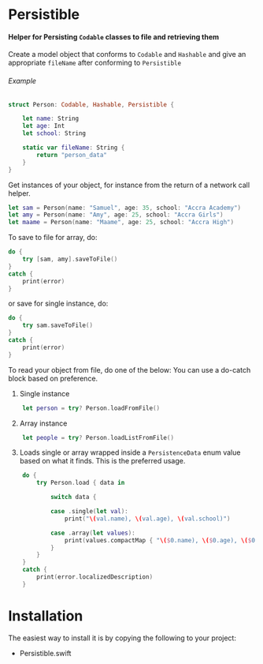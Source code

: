 # Persistible
#### Helper for Persisting `Codable` classes to file and retrieving them

Create a model object that conforms to `Codable` and `Hashable` and give an
appropriate `fileName` after conforming to `Persistible`
###### Example
```swift
struct Person: Codable, Hashable, Persistible {

    let name: String
    let age: Int
    let school: String

    static var fileName: String {
        return "person_data"
    }
}
```

Get instances of your object, for instance from the return of a network
call helper.

```swift
let sam = Person(name: "Samuel", age: 35, school: "Accra Academy")
let amy = Person(name: "Amy", age: 25, school: "Accra Girls")
let maame = Person(name: "Maame", age: 25, school: "Accra High")
```

To save to file for array, do:
```swift
do {
    try [sam, amy].saveToFile()
}
catch {
    print(error)
}
```

or save for single instance, do:
```swift
do {
    try sam.saveToFile()
}
catch {
    print(error)
}
```

To read your object from file, do one of the below:
You can use a do-catch block based on preference.
1. Single instance
```swift
    let person = try? Person.loadFromFile()
```

2. Array instance
```swift
    let people = try? Person.loadListFromFile()
```

3. Loads single or array wrapped inside a `PersistenceData` enum value based on what it finds. This is the preferred
usage.
```swift
    do {
        try Person.load { data in

            switch data {

            case .single(let val):
                print("\(val.name), \(val.age), \(val.school)")

            case .array(let values):
                print(values.compactMap { "\($0.name), \($0.age), \($0.school)" })
            }
        }
    }
    catch {
        print(error.localizedDescription)
    }
```

# Installation
The easiest way to install it is by copying the following to your project:
* Persistible.swift

